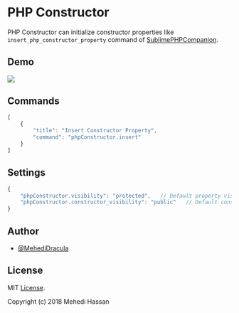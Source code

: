 # PHP Constructor

PHP Constructor can initialize constructor properties like `insert_php_constructor_property` command of [SublimePHPCompanion](https://github.com/erichard/SublimePHPCompanion#insert_php_constructor_property).

## Demo

![](https://i.imgur.com/03N9voW.gif)

## Commands

```javaScript
[
    {
        "title": "Insert Constructor Property",
        "command": "phpConstructor.insert"
    }
]
```

## Settings

```javascript
{
    "phpConstructor.visibility": "protected",   // Default property visibility modifier
    "phpConstructor.constructor_visibility": "public"   // Default constructor visibility modifier
}
```

## Author

- [@MehediDracula](https://twitter.com/MehediDracula)

## License

MIT [License](LICENSE).

Copyright (c) 2018 Mehedi Hassan
